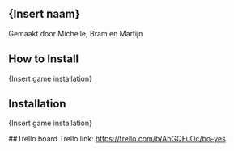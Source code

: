 ## {Insert naam} 
Gemaakt door Michelle, Bram en Martijn 

## How to Install
{Insert game installation} 

## Installation
{Insert game installation} 


##Trello board
Trello link: https://trello.com/b/AhGQFuOc/bo-yes 

